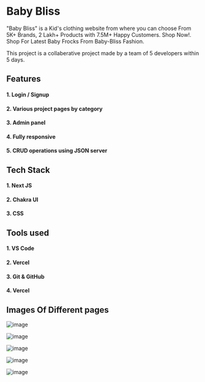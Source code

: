 
# Baby Bliss

"Baby Bliss" is a Kid's clothing website from where you can ⁦choose From 5K+ Brands, 2 Lakh+ Products with 7.5M+ Happy Customers.
Shop Now!⁩. Shop For Latest Baby Frocks From Baby-Bliss Fashion.

This project is a collaberative project made by a team of 5 developers within 5 days.

## Features

#### 1.  Login / Signup
#### 2.  Various project pages by category
#### 3.  Admin panel
#### 4.  Fully responsive
#### 5.  CRUD operations using JSON server

## Tech Stack

#### 1. Next JS
#### 2. Chakra UI
#### 3. CSS

## Tools used

#### 1. VS Code

#### 2. Vercel

#### 3. Git & GitHub

#### 4. Vercel

## Images Of Different pages

![image](https://user-images.githubusercontent.com/108731705/215068401-d670b38c-3e74-4c47-a2fe-bb4564f704ea.png)

![image](https://user-images.githubusercontent.com/108731705/215068525-7583b65e-dcb9-4497-afeb-558f4a484050.png)

![image](https://user-images.githubusercontent.com/108731705/215068651-cb06f270-7ca9-415f-94f4-ec15568c1b18.png)

![image](https://user-images.githubusercontent.com/108731705/215068746-bebdcc40-4cf2-4386-9c0a-ba70633f9731.png)

![image](https://user-images.githubusercontent.com/108731705/215068866-ea3a5408-1f7f-4f11-8d36-67716d34d75e.png)



